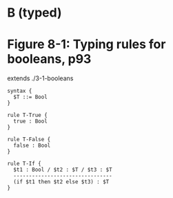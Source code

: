 # B (typed)
# Figure 8-1: Typing rules for booleans, p93

extends ./3-1-booleans

    syntax {
      $T ::= Bool
    }

    rule T-True {
      true : Bool
    }

    rule T-False {
      false : Bool
    }

    rule T-If {
      $t1 : Bool / $t2 : $T / $t3 : $T
      --------------------------------
      (if $t1 then $t2 else $t3) : $T
    }

